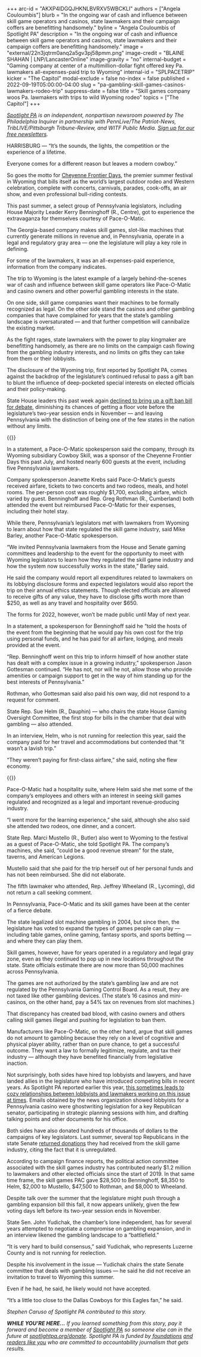 +++
arc-id = "AKXP4IDGQJHKNLBVRXV5WBCKLI"
authors = ["Angela Couloumbis"]
blurb = "In the ongoing war of cash and influence between skill game operators and casinos, state lawmakers and their campaign coffers are benefitting handsomely."
byline = "Angela Couloumbis of Spotlight PA"
description = "In the ongoing war of cash and influence between skill game operators and casinos, state lawmakers and their campaign coffers are benefitting handsomely."
image = "external/22n3jqtrm0anq2a5gv3pj58pmm.png"
image-credit = "BLAINE SHAHAN | LNP/LancasterOnline"
image-gravity = "no"
internal-budget = "Gaming company at center of a multimillion-dollar fight offered key Pa. lawmakers all-expenses-paid trip to Wyoming"
internal-id = "SPLPACETRIP"
kicker = "The Capitol"
modal-exclude = false
no-index = false
published = 2022-09-19T05:00:00-04:00
slug = "pa-gambling-skill-games-casinos-lawmakers-rodeo-trip"
suppress-date = false
title = "Skill games company woos Pa. lawmakers with trips to wild Wyoming rodeo"
topics = ["The Capitol"]
+++

<a href="https://www.spotlightpa.org/"><i>Spotlight PA</i></a><i> is an independent, nonpartisan newsroom powered by The Philadelphia Inquirer in partnership with PennLive/The Patriot-News, TribLIVE/Pittsburgh Tribune-Review, and WITF Public Media. </i><a href="https://www.spotlightpa.org/newsletters"><i>Sign up for our free newsletters</i></a><i>.</i>

HARRISBURG — “It’s the sounds, the lights, the competition or the experience of a lifetime.

Everyone comes for a different reason but leaves a modern cowboy.”

So goes the motto for <a href="https://cfdrodeo.com/">Cheyenne Frontier Days</a>, the premier summer festival in Wyoming that bills itself as the world’s largest outdoor rodeo and Western celebration, complete with concerts, carnivals, parades, cook-offs, an air show, and even professional bull-riding contests.

<script src="https://www.spotlightpa.org/embed.js" async></script><div data-spl-embed-version="1" data-spl-src="https://www.spotlightpa.org/embeds/newsletter/"></div>

This past summer, a select group of Pennsylvania legislators, including House Majority Leader Kerry Benninghoff (R., Centre), got to experience the extravaganza for themselves courtesy of Pace-O-Matic.

The Georgia-based company makes skill games, slot-like machines that currently generate millions in revenue and, in Pennsylvania, operate in a legal and regulatory gray area — one the legislature will play a key role in defining.

For some of the lawmakers, it was an all-expenses-paid experience, information from the company indicates.

The trip to Wyoming is the latest example of a largely behind-the-scenes war of cash and influence between skill game operators like Pace-O-Matic and casino owners and other powerful gambling interests in the state.

On one side, skill game companies want their machines to be formally recognized as legal. On the other side stand the casinos and other gambling companies that have complained for years that the state’s gambling landscape is oversaturated — and that further competition will cannibalize the existing market.

As the fight rages, state lawmakers with the power to play kingmaker are benefitting handsomely, as there are no limits on the campaign cash flowing from the gambling industry interests, and no limits on gifts they can take from them or their lobbyists.

The disclosure of the Wyoming trip, first reported by Spotlight PA, comes against the backdrop of the legislature’s continued refusal to pass a gift ban to blunt the influence of deep-pocketed special interests on elected officials and their policy-making.

State House leaders this past week again <a href="https://www.spotlightpa.org/news/2022/09/pa-lawmakers-gift-ban-legislature-fails/">declined to bring up a gift ban bill for debate</a>, diminishing its chances of getting a floor vote before the legislature’s two-year session ends in November — and leaving Pennsylvania with the distinction of being one of the few states in the nation without any limits.

{{<picture src="external/8jchcf7qnjvxyywp2yxap332bc.jpeg" description="Majority Leader Kerry Benninghoff attended the event but reimbursed Pace-O-Matic for his expenses, including the hotel stay." caption="Majority Leader Kerry Benninghoff attended the event but reimbursed Pace-O-Matic for his expenses, including the hotel stay." credit="JOSE F. MORENO / Philadelphia Inquirer">}} 

In a statement, a Pace-O-Matic spokesperson said the company, through its Wyoming subsidiary Cowboy Skill, was a sponsor of the Cheyenne Frontier Days this past July, and hosted nearly 600 guests at the event, including five Pennsylvania lawmakers.

Company spokesperson Jeanette Krebs said Pace-O-Matic’s guests received airfare, tickets to two concerts and two rodeos, meals, and hotel rooms. The per-person cost was roughly $1,700, excluding airfare, which varied by guest. Benninghoff and Rep. Greg Rothman (R., Cumberland) both attended the event but reimbursed Pace-O-Matic for their expenses, including their hotel stay.

While there, Pennsylvania’s legislators met with lawmakers from Wyoming to learn about how that state regulated the skill game industry, said Mike Barley, another Pace-O-Matic spokesperson.

“We invited Pennsylvania lawmakers from the House and Senate gaming committees and leadership to the event for the opportunity to meet with Wyoming legislators to learn how they regulated the skill game industry and how the system now successfully works in the state,” Barley said.

He said the company would report all expenditures related to lawmakers on its lobbying disclosure forms and expected legislators would also report the trip on their annual ethics statements. Though elected officials are allowed to receive gifts of any value, they have to disclose gifts worth more than $250, as well as any travel and hospitality over $650.

The forms for 2022, however, won’t be made public until May of next year.

In a statement, a spokesperson for Benninghoff said he “told the hosts of the event from the beginning that he would pay his own cost for the trip using personal funds, and he has paid for all airfare, lodging, and meals provided at the event.

“Rep. Benninghoff went on this trip to inform himself of how another state has dealt with a complex issue in a growing industry,” spokesperson Jason Gottesman continued. “He has not, nor will he not, allow those who provide amenities or campaign support to get in the way of him standing up for the best interests of Pennsylvania.”

Rothman, who Gottesman said also paid his own way, did not respond to a request for comment.

State Rep. Sue Helm (R., Dauphin) — who chairs the state House Gaming Oversight Committee, the first stop for bills in the chamber that deal with gambling — also attended.

In an interview, Helm, who is not running for reelection this year, said the company paid for her travel and accommodations but contended that “it wasn’t a lavish trip.”

“They weren’t paying for first-class airfare,” she said, noting she flew economy.

{{<picture src="external/dfj06aj399jyrqyfvth6t4csfg.jpeg" description="Skill game companies want their machines to be formally recognized as legal. " caption="Skill game companies want their machines to be formally recognized as legal. " credit="Keith Srakocic / AP File Photo">}} 

Pace-O-Matic had a hospitality suite, where Helm said she met some of the company’s employees and others with an interest in seeing skill games regulated and recognized as a legal and important revenue-producing industry.

“I went more for the learning experience,” she said, although she also said she attended two rodeos, one dinner, and a concert.

State Rep. Marci Mustello (R., Butler) also went to Wyoming to the festival as a guest of Pace-O-Matic, she told Spotlight PA. The company’s machines, she said, “could be a good revenue stream” for the state, taverns, and American Legions.

Mustello said that she paid for the trip herself out of her personal funds and has not been reimbursed. She did not elaborate.

The fifth lawmaker who attended, Rep. Jeffrey Wheeland (R., Lycoming), did not return a call seeking comment.

In Pennsylvania, Pace-O-Matic and its skill games have been at the center of a fierce debate.

The state legalized slot machine gambling in 2004, but since then, the legislature has voted to expand the types of games people can play — including table games, online gaming, fantasy sports, and sports betting — and where they can play them.

Skill games, however, have for years operated in a regulatory and legal gray zone, even as they continued to pop up in new locations throughout the state. State officials estimate there are now more than 50,000 machines across Pennsylvania.

The games are not authorized by the state’s gambling law and are not regulated by the Pennsylvania Gaming Control Board. As a result, they are not taxed like other gambling devices. (The state’s 16 casinos and mini-casinos, on the other hand, pay a 54% tax on revenues from slot machines.)

That discrepancy has created bad blood, with casino owners and others calling skill games illegal and pushing for legislation to ban them.

Manufacturers like Pace-O-Matic, on the other hand, argue that skill games do not amount to gambling because they rely on a level of cognitive and physical player ability, rather than on pure chance, to get a successful outcome. They want a law to formally legitimize, regulate, and tax their industry — although they have benefited financially from legislative inaction.

Not surprisingly, both sides have hired top lobbyists and lawyers, and have landed allies in the legislature who have introduced competing bills in recent years. As Spotlight PA reported earlier this year, <a href="https://www.spotlightpa.org/news/2022/04/parx-casino-tommy-tomlinson-lobbyist-emails/">this sometimes leads to cozy relationships between lobbyists and lawmakers working on this issue at times</a>. Emails obtained by the news organization showed lobbyists for a Pennsylvania casino were ghostwriting legislation for a key Republican senator, participating in strategic planning sessions with him, and drafting talking points and other documents for his office.

Both sides have also donated hundreds of thousands of dollars to the campaigns of key legislators. Last summer, several top Republicans in the state Senate <a href="https://www.goerie.com/story/news/2021/06/14/pa-lawmakers-return-campaign-cash-fight-over-skill-games/7654022002/">returned donations</a> they had received from the skill game industry, citing the fact that it is unregulated.

According to campaign finance reports, the political action committee associated with the skill games industry has contributed nearly $1.2 million to lawmakers and other elected officials since the start of 2019. In that same time frame, the skill games PAC gave $28,500 to Benninghoff, $8,350 to Helm, $2,000 to Mustello, $47,500 to Rothman, and $8,000 to Wheeland.

<script src="https://www.spotlightpa.org/embed.js" async></script><div data-spl-embed-version="1" data-spl-src="https://www.spotlightpa.org/embeds/cta/?eyebrow=RALLY%20ROUND%20OUR%20COVERAGE&body=Support%20Spotlight%20PA's%20%3Cb%3Etrusted%2C%20reliable%20election%20reporting%3C%2Fb%3E%20that%20informs%20and%20empowers%20Pennsylvania%20voters.&cta=ALL%20GIFTS%20DOUBLED.%20GIVE%20NOW%20%C2%BB"></div>

Despite talk over the summer that the legislature might push through a gambling expansion bill this fall, it now appears unlikely, given the few voting days left before its two-year session ends in November.

State Sen. John Yudichak, the chamber’s lone independent, has for several years attempted to negotiate a compromise on gambling expansion, and in an interview likened the gambling landscape to a “battlefield.”

“It is very hard to build consensus,” said Yudichak, who represents Luzerne County and is not running for reelection.

Despite his involvement in the issue — Yudichak chairs the state Senate committee that deals with gambling issues — he said he did not receive an invitation to travel to Wyoming this summer.

Even if he had, he said, he likely would not have accepted.

“It’s a little too close to the Dallas Cowboys for this Eagles fan,” he said.

<i>Stephen Caruso of Spotlight PA contributed to this story.</i>

<i><b>WHILE YOU’RE HERE...</b></i><i> If you learned something from this story, pay it forward and become a member of </i><a href="https://www.spotlightpa.org/"><i>Spotlight PA</i></a><i> so someone else can in the future at </i><a href="http://spotlightpa.org/donate"><i>spotlightpa.org/donate</i></a><i>. Spotlight PA is funded by</i><a href="https://www.spotlightpa.org/support"><i> foundations</i></a><i> </i><a href="https://www.spotlightpa.org/support"><i>and readers like you</i></a><i> who are committed to accountability journalism that gets results.</i>
